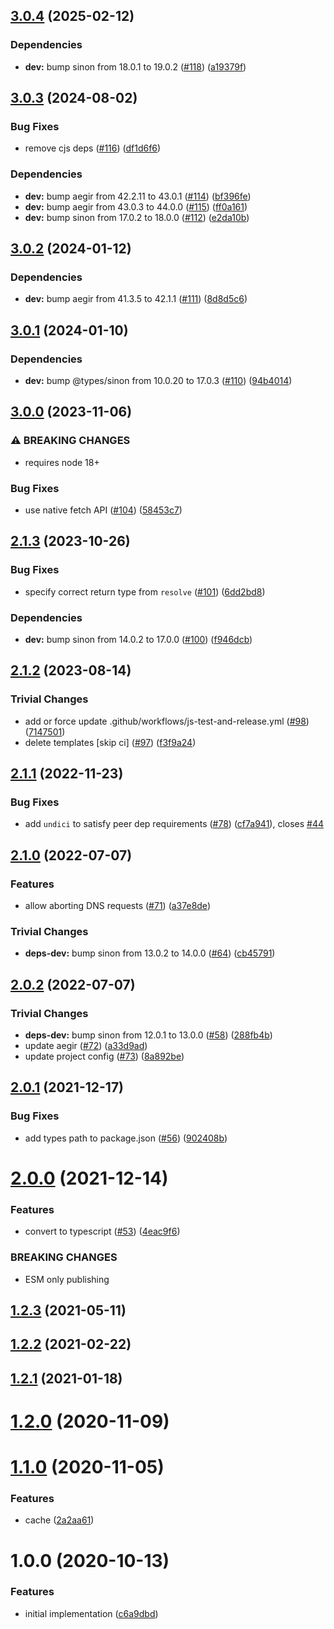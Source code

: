 ## [3.0.4](https://github.com/vasco-santos/dns-over-http-resolver/compare/v3.0.3...v3.0.4) (2025-02-12)

### Dependencies

* **dev:** bump sinon from 18.0.1 to 19.0.2 ([#118](https://github.com/vasco-santos/dns-over-http-resolver/issues/118)) ([a19379f](https://github.com/vasco-santos/dns-over-http-resolver/commit/a19379f04d40321e268c628d714c6242ee96c33f))

## [3.0.3](https://github.com/vasco-santos/dns-over-http-resolver/compare/v3.0.2...v3.0.3) (2024-08-02)

### Bug Fixes

* remove cjs deps ([#116](https://github.com/vasco-santos/dns-over-http-resolver/issues/116)) ([df1d6f6](https://github.com/vasco-santos/dns-over-http-resolver/commit/df1d6f68316ab4f1bc421762225d2e4beda75166))

### Dependencies

* **dev:** bump aegir from 42.2.11 to 43.0.1 ([#114](https://github.com/vasco-santos/dns-over-http-resolver/issues/114)) ([bf396fe](https://github.com/vasco-santos/dns-over-http-resolver/commit/bf396fe4796a995a4c82b298f5f994c5819242c4))
* **dev:** bump aegir from 43.0.3 to 44.0.0 ([#115](https://github.com/vasco-santos/dns-over-http-resolver/issues/115)) ([ff0a161](https://github.com/vasco-santos/dns-over-http-resolver/commit/ff0a1615e25c6cc4832ca12b5ddc5dc9a5c8e40b))
* **dev:** bump sinon from 17.0.2 to 18.0.0 ([#112](https://github.com/vasco-santos/dns-over-http-resolver/issues/112)) ([e2da10b](https://github.com/vasco-santos/dns-over-http-resolver/commit/e2da10bac2118a62934213aa1de6fad7499c1f1e))

## [3.0.2](https://github.com/vasco-santos/dns-over-http-resolver/compare/v3.0.1...v3.0.2) (2024-01-12)


### Dependencies

* **dev:** bump aegir from 41.3.5 to 42.1.1 ([#111](https://github.com/vasco-santos/dns-over-http-resolver/issues/111)) ([8d8d5c6](https://github.com/vasco-santos/dns-over-http-resolver/commit/8d8d5c64007fd998f88f7a36b45a557f1484660d))

## [3.0.1](https://github.com/vasco-santos/dns-over-http-resolver/compare/v3.0.0...v3.0.1) (2024-01-10)


### Dependencies

* **dev:** bump @types/sinon from 10.0.20 to 17.0.3 ([#110](https://github.com/vasco-santos/dns-over-http-resolver/issues/110)) ([94b4014](https://github.com/vasco-santos/dns-over-http-resolver/commit/94b401483d74859b758e146325be9a3120fc5ee8))

## [3.0.0](https://github.com/vasco-santos/dns-over-http-resolver/compare/v2.1.3...v3.0.0) (2023-11-06)


### ⚠ BREAKING CHANGES

* requires node 18+

### Bug Fixes

* use native fetch API ([#104](https://github.com/vasco-santos/dns-over-http-resolver/issues/104)) ([58453c7](https://github.com/vasco-santos/dns-over-http-resolver/commit/58453c70f04977ca16feb8edd0d12ce453d57f85))

## [2.1.3](https://github.com/vasco-santos/dns-over-http-resolver/compare/v2.1.2...v2.1.3) (2023-10-26)


### Bug Fixes

* specify correct return type from `resolve` ([#101](https://github.com/vasco-santos/dns-over-http-resolver/issues/101)) ([6dd2bd8](https://github.com/vasco-santos/dns-over-http-resolver/commit/6dd2bd89a8ea900adfee47cea52a0a638fe768cb))


### Dependencies

* **dev:** bump sinon from 14.0.2 to 17.0.0 ([#100](https://github.com/vasco-santos/dns-over-http-resolver/issues/100)) ([f946dcb](https://github.com/vasco-santos/dns-over-http-resolver/commit/f946dcb278bbf9555b6d6dd0fee23241c961db2a))

## [2.1.2](https://github.com/vasco-santos/dns-over-http-resolver/compare/v2.1.1...v2.1.2) (2023-08-14)


### Trivial Changes

* add or force update .github/workflows/js-test-and-release.yml ([#98](https://github.com/vasco-santos/dns-over-http-resolver/issues/98)) ([7147501](https://github.com/vasco-santos/dns-over-http-resolver/commit/7147501e96b4dda1706a99f90053c5cff9061d2a))
* delete templates [skip ci] ([#97](https://github.com/vasco-santos/dns-over-http-resolver/issues/97)) ([f3f9a24](https://github.com/vasco-santos/dns-over-http-resolver/commit/f3f9a2478da00cdc28cacb2df12cbc453358a1bb))

## [2.1.1](https://github.com/vasco-santos/dns-over-http-resolver/compare/v2.1.0...v2.1.1) (2022-11-23)


### Bug Fixes

* add `undici` to satisfy peer dep requirements ([#78](https://github.com/vasco-santos/dns-over-http-resolver/issues/78)) ([cf7a941](https://github.com/vasco-santos/dns-over-http-resolver/commit/cf7a94180ea604261f367f4742e9111b5503c7ff)), closes [#44](https://github.com/vasco-santos/dns-over-http-resolver/issues/44)

## [2.1.0](https://github.com/vasco-santos/dns-over-http-resolver/compare/v2.0.2...v2.1.0) (2022-07-07)


### Features

* allow aborting DNS requests ([#71](https://github.com/vasco-santos/dns-over-http-resolver/issues/71)) ([a37e8de](https://github.com/vasco-santos/dns-over-http-resolver/commit/a37e8debadf93972b5c268d67360ed046a312387))


### Trivial Changes

* **deps-dev:** bump sinon from 13.0.2 to 14.0.0 ([#64](https://github.com/vasco-santos/dns-over-http-resolver/issues/64)) ([cb45791](https://github.com/vasco-santos/dns-over-http-resolver/commit/cb457915d3447516655b4ee6cabae3a29f060d17))

## [2.0.2](https://github.com/vasco-santos/dns-over-http-resolver/compare/v2.0.1...v2.0.2) (2022-07-07)


### Trivial Changes

* **deps-dev:** bump sinon from 12.0.1 to 13.0.0 ([#58](https://github.com/vasco-santos/dns-over-http-resolver/issues/58)) ([288fb4b](https://github.com/vasco-santos/dns-over-http-resolver/commit/288fb4b609bce0e0251fe10b594bcf611898019d))
* update aegir ([#72](https://github.com/vasco-santos/dns-over-http-resolver/issues/72)) ([a33d9ad](https://github.com/vasco-santos/dns-over-http-resolver/commit/a33d9ad7ff552606783f713029405779ce5e556f))
* update project config ([#73](https://github.com/vasco-santos/dns-over-http-resolver/issues/73)) ([8a892be](https://github.com/vasco-santos/dns-over-http-resolver/commit/8a892be11058ea46a30d903e6e24286aba55b8b2))

## [2.0.1](https://github.com/vasco-santos/dns-over-http-resolver/compare/v2.0.0...v2.0.1) (2021-12-17)


### Bug Fixes

* add types path to package.json ([#56](https://github.com/vasco-santos/dns-over-http-resolver/issues/56)) ([902408b](https://github.com/vasco-santos/dns-over-http-resolver/commit/902408b6005ddb5a92c364106abcda99db668339))



# [2.0.0](https://github.com/vasco-santos/dns-over-http-resolver/compare/v1.2.3...v2.0.0) (2021-12-14)


### Features

* convert to typescript ([#53](https://github.com/vasco-santos/dns-over-http-resolver/issues/53)) ([4eac9f6](https://github.com/vasco-santos/dns-over-http-resolver/commit/4eac9f61a7d8aa89848230f90c5cb3cfcc559647))


### BREAKING CHANGES

* ESM only publishing



## [1.2.3](https://github.com/vasco-santos/dns-over-http-resolver/compare/v1.2.2...v1.2.3) (2021-05-11)



## [1.2.2](https://github.com/vasco-santos/dns-over-http-resolver/compare/v1.2.1...v1.2.2) (2021-02-22)



## [1.2.1](https://github.com/vasco-santos/dns-over-http-resolver/compare/v1.2.0...v1.2.1) (2021-01-18)



<a name="1.2.0"></a>
# [1.2.0](https://github.com/vasco-santos/dns-over-http-resolver/compare/v1.1.0...v1.2.0) (2020-11-09)



<a name="1.1.0"></a>
# [1.1.0](https://github.com/vasco-santos/dns-over-http-resolver/compare/v1.0.0...v1.1.0) (2020-11-05)


### Features

* cache ([2a2aa61](https://github.com/vasco-santos/dns-over-http-resolver/commit/2a2aa61))



<a name="1.0.0"></a>
# 1.0.0 (2020-10-13)


### Features

* initial implementation ([c6a9dbd](https://github.com/vasco-santos/dns-over-http-resolver/commit/c6a9dbd))
